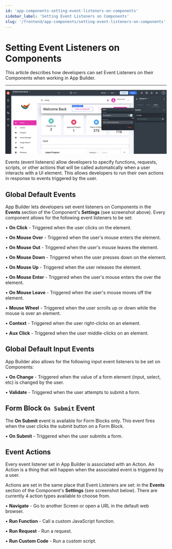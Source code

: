 ```yaml
---
id: 'app-components-setting-event-listeners-on-components'
sidebar_label: 'Setting Event Listeners on Components'
slug: '/frontend/app-components/setting-event-listeners-on-components'
---
```


# Setting Event Listeners on Components

This article describes how developers can set Event Listeners on their Components when working in App Builder.

___

![App Builder's Component Events](./_images/ab-component-settings-events-1.png)

Events (event listeners) allow developers to specify functions, requests, scripts, or other actions that will be called automatically when a user interacts with a UI element. This allows developers to run their own actions in response to events triggered by the user. 

## Global Default Events

App Builder lets developers set event listeners on Components in the **Events** section of the Component's **Settings** (see screenshot above). Every component allows for the following event listeners to be set:

• **On Click**  -  Triggered when the user clicks on the element.

• **On Mouse Over** -  Triggered when the user's mouse enters the element.

• **On Mouse Out** - Triggered when the user's mouse leaves the element.

• **On Mouse Down** -  Triggered when the user presses down on the element.

• **On Mouse Up** - Triggered when the user releases the element.

• **On Mouse Enter** -  Triggered when the user's mouse enters the over the element.

• **On Mouse Leave** - Triggered when the user's mouse moves off the element.

• **Mouse Wheel** - Triggered when the user scrolls up or down while the mouse is over an element.

• **Context** -   Triggered when the user right-clicks on an element.

• **Aux Click** -  Triggered when the user middle-clicks on an element.

## Global Default Input Events

App Builder also allows for the following input event listeners to be set on Components:

• **On Change** - Triggered when the value of a form element (input, select, etc) is changed by the user.

• **Validate** -  Triggered when the user attempts to submit a form. 

## Form Block `On Submit` Event

The **On Submit** event is available for Form Blocks only. This event fires when the user clicks the submit button on a Form Block. 

• **On Submit** -  Triggered when the user submits a form.

## Event Actions

Every event listener set in App Builder is associated with an Action. An Action is a thing that will happen when the associated event is triggered by a user. 

Actions are set in the same place that Event Listeners are set: in the **Events** section of the Component's **Settings** (see screenshot below). There are currently 4 action types available to choose from.

• **Navigate** -  Go to another Screen or open a URL in the default web browser.

• **Run Function** -  Call a custom JavaScript function.

• **Run Request**  - Run a request.

• **Run Custom Code**  - Run a custom script.
